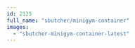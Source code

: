 ```yaml
---
id: 2125
full_name: "sbutcher/minigym-container"
images: 
  - "sbutcher-minigym-container-latest"
---
```


